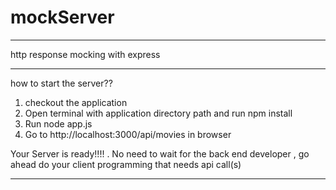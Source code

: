 # mockServer
-----------------------------------------------------------------------------------------------
http response mocking with express

---------------------------------------------

how to start the server??

1. checkout the application
2. Open terminal with application directory path and run npm install
3. Run node app.js
3. Go to http://localhost:3000/api/movies in browser


Your Server is  ready!!!! . No need to wait for the back end developer , go ahead do your client programming that needs api call(s)


------------------------------------------------------------------------------------------------------ 